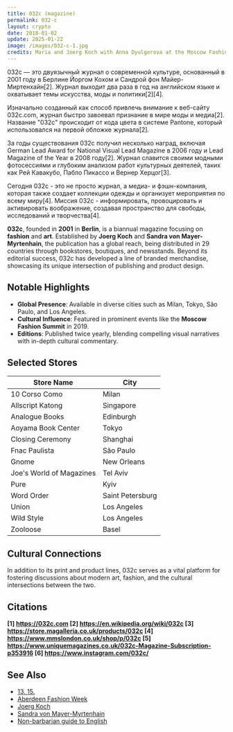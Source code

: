 ```yaml
---
title: 032c (magazine)
permalink: 032-c
layout: crypto
date: 2018-01-02
update: 2025-01-22
image: /images/032-c-1.jpg
credits: Maria and Joerg Koch with Anna Dyulgerova at the Moscow Fashion Summit 2019 https://www.vogue.ru/fashion/people-and-parties/gosti_i_uchastniki_moscow_fashion_summit/
---
```


032c — это двуязычный журнал о современной культуре, основанный в 2001 году в Берлине Йоргом Кохом и Сандрой фон Майер-Миртенхайн[2]. Журнал выходит два раза в год на английском языке и охватывает темы искусства, моды и политики[2][4].

Изначально созданный как способ привлечь внимание к веб-сайту 032c.com, журнал быстро завоевал признание в мире моды и медиа[2]. Название "032c" происходит от кода цвета в системе Pantone, который использовался на первой обложке журнала[2].

За годы существования 032c получил несколько наград, включая German Lead Award for National Visual Lead Magazine в 2006 году и Lead Magazine of the Year в 2008 году[2]. Журнал славится своими модными фотосессиями и глубоким анализом работ культурных деятелей, таких как Рей Кавакубо, Пабло Пикассо и Вернер Херцог[3].

Сегодня 032c - это не просто журнал, а медиа- и фэшн-компания, которая также создает коллекции одежды и организует мероприятия по всему миру[4]. Миссия 032c - информировать, провоцировать и активировать воображение, создавая пространство для свободы, исследований и творчества[4].


**032c**, founded in **2001** in **Berlin**, is a biannual magazine focusing on **fashion** and **art**. Established by **Joerg Koch** and **Sandra von Mayer-Myrtenhain**, the publication has a global reach, being distributed in 29 countries through bookstores, boutiques, and newsstands. Beyond its editorial success, 032c has developed a line of branded merchandise, showcasing its unique intersection of publishing and product design.

## Notable Highlights

- **Global Presence**: Available in diverse cities such as Milan, Tokyo, São Paulo, and Los Angeles.  
- **Cultural Influence**: Featured in prominent events like the **Moscow Fashion Summit** in 2019.  
- **Editions**: Published twice yearly, blending compelling visual narratives with in-depth cultural commentary.

## Selected Stores

| Store Name             | City             |
|------------------------|------------------|
| 10 Corso Como         | Milan            |
| Allscript Katong      | Singapore        |
| Analogue Books        | Edinburgh        |
| Aoyama Book Center    | Tokyo            |
| Closing Ceremony      | Shanghai         |
| Fnac Paulista         | São Paulo        |
| Gnome                 | New Orleans      |
| Joe's World of Magazines | Tel Aviv      |
| Pure                  | Kyiv             |
| Word Order            | Saint Petersburg |
| Union                 | Los Angeles      |
| Wild Style            | Los Angeles      |
| Zooloose              | Basel            |

## Cultural Connections

In addition to its print and product lines, 032c serves as a vital platform for fostering discussions about modern art, fashion, and the cultural intersections between the two.

## Citations

**[1] https://032c.com
[2] https://en.wikipedia.org/wiki/032c
[3] https://store.magalleria.co.uk/products/032c
[4] https://www.mmslondon.co.uk/shop/p/032c
[5] https://www.uniquemagazines.co.uk/032c-Magazine-Subscription-p353916
[6] https://www.instagram.com/032c/**

## See Also

+ [13. 15.](13-15)  
+ [Aberdeen Fashion Week](aberdeen-fashion-week)  
+ [Joerg Koch](joerg-koch)  
+ [Sandra von Mayer-Myrtenhain](sandra-von-mayer-yrmtenhain)  
+ [Non-barbarian guide to English](non-barbarian-guide-to-english)
